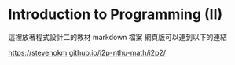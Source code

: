 # Introduction to Programming (II)

這裡放著程式設計二的教材 markdown 檔案
網頁版可以連到以下的連結

https://stevenokm.github.io/i2p-nthu-math/i2p2/
